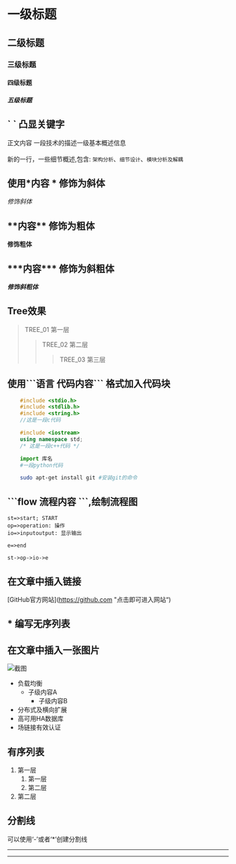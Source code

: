 # 一级标题
## 二级标题
### 三级标题
#### 四级标题
##### 五级标题


## \` \` 凸显关键字
正文内容 一段技术的描述一级基本概述信息 </br></br>
新的一行，一些细节概述,包含: `架构分析`、`细节设计`、`模块分析及解耦`

## 使用\*内容 \* 修饰为斜体
*修饰斜体*

## \*\*内容\*\* 修饰为粗体
**修饰粗体**

## \*\*\*内容\*\*\* 修饰为斜粗体
***修饰斜粗体***

## Tree效果
> TREE_01 第一层
>> TREE_02 第二层
>>> TREE_03 第三层

## 使用\`\`\`语言 代码内容\`\`\` 格式加入代码块

```c
	#include <stdio.h>
	#include <stdlib.h>
	#include <string.h>
	//这是一段c代码
```

```cpp
	#include <iostream>
	using namespace std;
	/* 这是一段c++代码 */
```
```python
	import 库名
	#一段python代码
```
```bash
	sudo apt-get install git #安装git的命令
```

## \`\`\`flow 流程内容 \`\`\`,绘制流程图

```flow
st=>start; START
op=>operation: 操作
io=>inputoutput: 显示输出

e=>end

st->op->io->e
```
## 在文章中插入链接
[GitHub官方网站](https://github.com "点击即可进入网站“)
## \* 编写无序列表

## 在文章中插入一张图片
![截图](C:/Users/Administrator/Desktop/1.png)

* 负载均衡
	* 子级内容A
		* 子级内容B
* 分布式及横向扩展
* 高可用HA数据库
* 场链接有效认证

## 有序列表

1. 第一层
	1. 第一层
	2. 第二层
2. 第二层

## 分割线

可以使用‘-’或者‘*’创建分割线</br>

- - -
* * *
